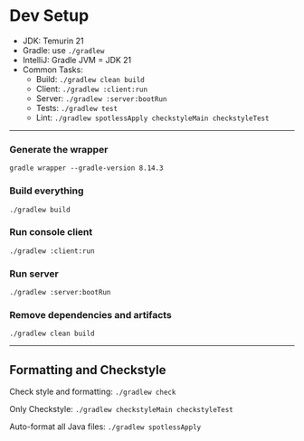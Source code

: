 # Dev Setup

- JDK: Temurin 21
- Gradle: use `./gradlew`
- IntelliJ: Gradle JVM = JDK 21
- Common Tasks:
  - Build: `./gradlew clean build`
  - Client: `./gradlew :client:run`
  - Server: `./gradlew :server:bootRun`
  - Tests: `./gradlew test`
  - Lint: `./gradlew spotlessApply checkstyleMain checkstyleTest`

---

### Generate the wrapper
```gradle wrapper --gradle-version 8.14.3```

### Build everything
```./gradlew build```

### Run console client
```./gradlew :client:run```

### Run server
```./gradlew :server:bootRun```

### Remove dependencies and artifacts
```./gradlew clean build```

---

## Formatting and Checkstyle
Check style and formatting: ```./gradlew check```

Only Checkstyle: ```./gradlew checkstyleMain checkstyleTest```

Auto-format all Java files: ```./gradlew spotlessApply```

